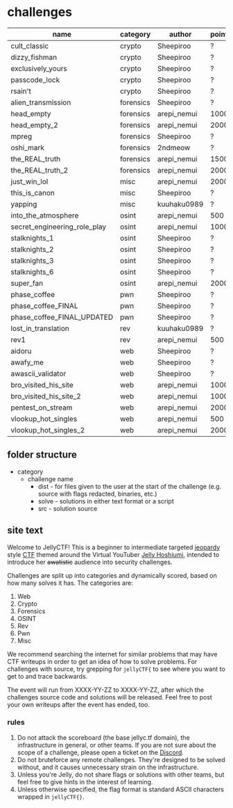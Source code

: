 # challenges

| name                         | category  | author      | points | complete? |
| ----                         | ----      | -------     | ---    | ---       | 
| cult_classic                 | crypto    | Sheepiroo   | ?      | ❌        | 
| dizzy_fishman                | crypto    | Sheepiroo   | ?      | ❌        | 
| exclusively_yours            | crypto    | Sheepiroo   | ?      | ❌        | 
| passcode_lock                | crypto    | Sheepiroo   | ?      | ❌        | 
| rsain't                      | crypto    | Sheepiroo   | ?      | ❌        | 
| alien_transmission           | forensics | Sheepiroo   | ?      | ❌        | 
| head_empty                   | forensics | arepi_nemui | 1000   | ✅        | 
| head_empty_2                 | forensics | arepi_nemui | 2000   | ✅        | 
| mpreg                        | forensics | Sheepiroo   | ?      | ❌        | 
| oshi_mark                    | forensics | 2ndmeow     | ?      | ❌        |
| the_REAL_truth               | forensics | arepi_nemui | 1500   | ✅        | 
| the_REAL_truth_2             | forensics | arepi_nemui | 2000   | ✅        | 
| just_win_lol                 | misc      | arepi_nemui | 2000   | ✅        | 
| this_is_canon                | misc      | Sheepiroo   | ?      | ❌        | 
| yapping                      | misc      | kuuhaku0989 | ?      | ❌        | 
| into_the_atmosphere          | osint     | arepi_nemui | 500    | ✅        | 
| secret_engineering_role_play | osint     | arepi_nemui | 1000   | ✅        | 
| stalknights_1                | osint     | Sheepiroo   | ?      | ❌        | 
| stalknights_2                | osint     | Sheepiroo   | ?      | ❌        | 
| stalknights_3                | osint     | Sheepiroo   | ?      | ❌        | 
| stalknights_6                | osint     | Sheepiroo   | ?      | ❌        | 
| super_fan                    | osint     | arepi_nemui | 2000   | ✅        | 
| phase_coffee                 | pwn       | Sheepiroo   | ?      | ❌        | 
| phase_coffee_FINAL           | pwn       | Sheepiroo   | ?      | ❌        | 
| phase_coffee_FINAL_UPDATED   | pwn       | Sheepiroo   | ?      | ❌        | 
| lost_in_translation          | rev       | kuuhaku0989 | ?      | ❌        | 
| rev1                         | rev       | arepi_nemui | 500    | ✅        | 
| aidoru                       | web       | Sheepiroo   | ?      | ❌        | 
| awafy_me                     | web       | Sheepiroo   | ?      | ❌        | 
| awascii_validator            | web       | Sheepiroo   | ?      | ❌        | 
| bro_visited_his_site         | web       | arepi_nemui | 1000   | ❌        | 
| bro_visited_his_site_2       | web       | arepi_nemui | 1000   | ❌        | 
| pentest_on_stream            | web       | arepi_nemui | 2000   | ✅        | 
| vlookup_hot_singles          | web       | arepi_nemui | 500    | ✅        | 
| vlookup_hot_singles_2        | web       | arepi_nemui | 2000   | ✅        | 


## folder structure
* category
    - challenge name
        - dist - for files given to the user at the start of the challenge (e.g. source with flags redacted, binaries, etc.)
        - solve - solutions in either text format or a script
        - src - solution source 


## site text
Welcome to JellyCTF! This is a beginner to intermediate targeted [jeopardy](https://ctftime.org/ctf-wtf/) style [CTF](https://en.wikipedia.org/wiki/Capture_the_flag_(cybersecurity)) themed around the Virtual YouTuber [Jelly Hoshiumi](https://www.youtube.com/@JellyHoshiumi), intended to introduce her ~~awatistic~~ audience into security challenges.

Challenges are split up into categories and dynamically scored, based on how many solves it has. The categories are:

1. Web
2. Crypto
3. Forensics
4. OSINT
5. Rev
6. Pwn
7. Misc

We recommend searching the internet for similar problems that may have CTF writeups in order to get an idea of how to solve problems. For challenges with source, try grepping for `jellyCTF{` to see where you want to get to and trace backwards.

The event will run from XXXX-YY-ZZ to XXXX-YY-ZZ, after which the challenges source code and solutions will be released. Feel free to post your own writeups after the event has ended, too.

### rules
1. Do not attack the scoreboard (the base jellyc.tf domain), the infrastructure in general, or other teams. If you are not sure about the scope of a challenge, please open a ticket on the [Discord](https://discord.gg/MDNfMuGsr4).
2. Do not bruteforce any remote challenges. They're designed to be solved without, and it causes unnecessary strain on the infrastructure.
3. Unless you're Jelly, do not share flags or solutions with other teams, but feel free to give hints in the interest of learning.
4. Unless otherwise specified, the flag format is standard ASCII characters wrapped in `jellyCTF{}`.